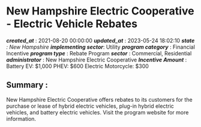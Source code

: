 # New Hampshire Electric Cooperative - Electric Vehicle Rebates 
 ***created_at*** : 2021-08-20 00:00:00 
 ***updated_at*** : 2023-05-24 18:02:10 
 ***state** : New Hampshire 
 **implementing sector***: Utility 
 ***program category*** : Financial Incentive 
 ***program type*** : Rebate Program 
 ***sector*** : Commercial, Residential 
 ***administrator*** : New Hampshire Electric Cooperative 
 ***Incentive Amount*** : Battery EV: $1,000 PHEV: $600 Electric Motorcycle: $300

 
 ## Summary : 
 New Hampshire Electric Cooperative offers rebates to its customers for the
purchase or lease of hybrid electric vehicles, plug-in hybrid electric
vehicles, and battery electric vehicles. Visit the program website for more
information.

 
 